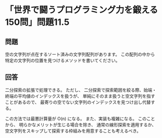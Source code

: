 # 「世界で闘うプログラミング力を鍛える150問」問題11.5

## 問題

空の文字列が点在するソート済みの文字列配列があります。
この配列の中から特定の文字列の位置を見つけるメソッドを書いてください。

## 回答

二分探索の拡張で処理できる。
ただし、
二分探索で探索範囲を絞る際、始端・終端の平均値のインデックスを扱うが、
単純にそのまま扱うと空文字列を指すことがあるので、
最寄りの空でない文字列のインデックスを見つけ出し代替する。

この方法では最悪計算量が O(n) になる。
また、実装も複雑になる。
このことから、
明らかなメリットが生じる場合を除き、
通常の線形探索を適用するか、
空文字列をスキップして探索する枠組みを用意することも考えるべき。
